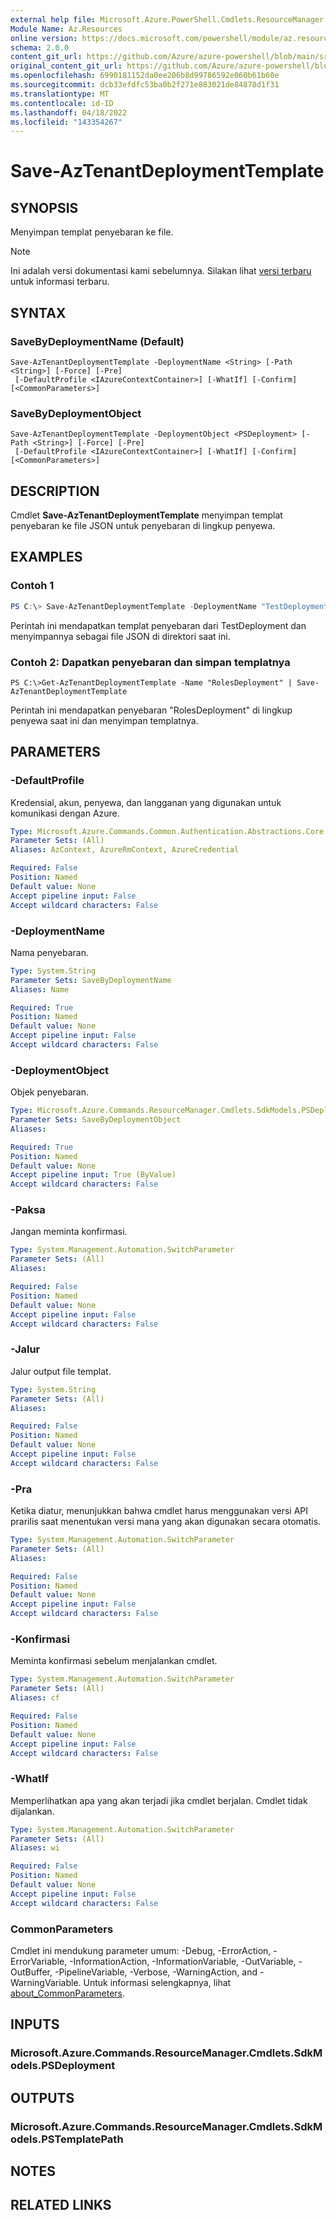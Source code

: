 ```yaml
---
external help file: Microsoft.Azure.PowerShell.Cmdlets.ResourceManager.dll-Help.xml
Module Name: Az.Resources
online version: https://docs.microsoft.com/powershell/module/az.resources/save-aztenantdeploymenttemplate
schema: 2.0.0
content_git_url: https://github.com/Azure/azure-powershell/blob/main/src/Resources/Resources/help/Save-AzTenantDeploymentTemplate.md
original_content_git_url: https://github.com/Azure/azure-powershell/blob/main/src/Resources/Resources/help/Save-AzTenantDeploymentTemplate.md
ms.openlocfilehash: 6990181152da0ee206b8d99786592e060b61b60e
ms.sourcegitcommit: dcb33efdfc53ba0b2f271e883021de84878d1f31
ms.translationtype: MT
ms.contentlocale: id-ID
ms.lasthandoff: 04/18/2022
ms.locfileid: "143354267"
---
```

# Save-AzTenantDeploymentTemplate

## SYNOPSIS
Menyimpan templat penyebaran ke file.

> [!NOTE]
>Ini adalah versi dokumentasi kami sebelumnya. Silakan lihat [versi terbaru](/powershell/module/az.resources/save-aztenantdeploymenttemplate) untuk informasi terbaru.

## SYNTAX

### SaveByDeploymentName (Default)
```
Save-AzTenantDeploymentTemplate -DeploymentName <String> [-Path <String>] [-Force] [-Pre]
 [-DefaultProfile <IAzureContextContainer>] [-WhatIf] [-Confirm] [<CommonParameters>]
```

### SaveByDeploymentObject
```
Save-AzTenantDeploymentTemplate -DeploymentObject <PSDeployment> [-Path <String>] [-Force] [-Pre]
 [-DefaultProfile <IAzureContextContainer>] [-WhatIf] [-Confirm] [<CommonParameters>]
```

## DESCRIPTION
Cmdlet **Save-AzTenantDeploymentTemplate**  menyimpan templat penyebaran ke file JSON untuk penyebaran di lingkup penyewa.

## EXAMPLES

### Contoh 1
```powershell
PS C:\> Save-AzTenantDeploymentTemplate -DeploymentName "TestDeployment"
```

Perintah ini mendapatkan templat penyebaran dari TestDeployment dan menyimpannya sebagai file JSON di direktori saat ini.

### Contoh 2: Dapatkan penyebaran dan simpan templatnya
```
PS C:\>Get-AzTenantDeploymentTemplate -Name "RolesDeployment" | Save-AzTenantDeploymentTemplate
```

Perintah ini mendapatkan penyebaran "RolesDeployment" di lingkup penyewa saat ini dan menyimpan templatnya.

## PARAMETERS

### -DefaultProfile
Kredensial, akun, penyewa, dan langganan yang digunakan untuk komunikasi dengan Azure.

```yaml
Type: Microsoft.Azure.Commands.Common.Authentication.Abstractions.Core.IAzureContextContainer
Parameter Sets: (All)
Aliases: AzContext, AzureRmContext, AzureCredential

Required: False
Position: Named
Default value: None
Accept pipeline input: False
Accept wildcard characters: False
```

### -DeploymentName
Nama penyebaran.

```yaml
Type: System.String
Parameter Sets: SaveByDeploymentName
Aliases: Name

Required: True
Position: Named
Default value: None
Accept pipeline input: False
Accept wildcard characters: False
```

### -DeploymentObject
Objek penyebaran.

```yaml
Type: Microsoft.Azure.Commands.ResourceManager.Cmdlets.SdkModels.PSDeployment
Parameter Sets: SaveByDeploymentObject
Aliases:

Required: True
Position: Named
Default value: None
Accept pipeline input: True (ByValue)
Accept wildcard characters: False
```

### -Paksa
Jangan meminta konfirmasi.

```yaml
Type: System.Management.Automation.SwitchParameter
Parameter Sets: (All)
Aliases:

Required: False
Position: Named
Default value: None
Accept pipeline input: False
Accept wildcard characters: False
```

### -Jalur
Jalur output file templat.

```yaml
Type: System.String
Parameter Sets: (All)
Aliases:

Required: False
Position: Named
Default value: None
Accept pipeline input: False
Accept wildcard characters: False
```

### -Pra
Ketika diatur, menunjukkan bahwa cmdlet harus menggunakan versi API prarilis saat menentukan versi mana yang akan digunakan secara otomatis.

```yaml
Type: System.Management.Automation.SwitchParameter
Parameter Sets: (All)
Aliases:

Required: False
Position: Named
Default value: None
Accept pipeline input: False
Accept wildcard characters: False
```

### -Konfirmasi
Meminta konfirmasi sebelum menjalankan cmdlet.

```yaml
Type: System.Management.Automation.SwitchParameter
Parameter Sets: (All)
Aliases: cf

Required: False
Position: Named
Default value: None
Accept pipeline input: False
Accept wildcard characters: False
```

### -WhatIf
Memperlihatkan apa yang akan terjadi jika cmdlet berjalan.
Cmdlet tidak dijalankan.

```yaml
Type: System.Management.Automation.SwitchParameter
Parameter Sets: (All)
Aliases: wi

Required: False
Position: Named
Default value: None
Accept pipeline input: False
Accept wildcard characters: False
```

### CommonParameters
Cmdlet ini mendukung parameter umum: -Debug, -ErrorAction, -ErrorVariable, -InformationAction, -InformationVariable, -OutVariable, -OutBuffer, -PipelineVariable, -Verbose, -WarningAction, and -WarningVariable. Untuk informasi selengkapnya, lihat [about_CommonParameters](http://go.microsoft.com/fwlink/?LinkID=113216).

## INPUTS

### Microsoft.Azure.Commands.ResourceManager.Cmdlets.SdkModels.PSDeployment

## OUTPUTS

### Microsoft.Azure.Commands.ResourceManager.Cmdlets.SdkModels.PSTemplatePath

## NOTES

## RELATED LINKS
